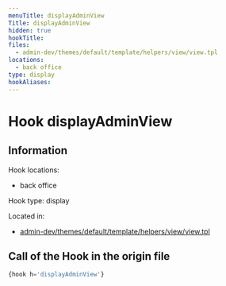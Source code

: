 ```yaml
---
menuTitle: displayAdminView
Title: displayAdminView
hidden: true
hookTitle: 
files:
  - admin-dev/themes/default/template/helpers/view/view.tpl
locations:
  - back office
type: display
hookAliases:
---
```


# Hook displayAdminView

## Information

Hook locations: 
  - back office

Hook type: display

Located in: 
  - [admin-dev/themes/default/template/helpers/view/view.tpl](https://github.com/PrestaShop/PrestaShop/blob/8.0.x/admin-dev/themes/default/template/helpers/view/view.tpl)

## Call of the Hook in the origin file

```php
{hook h='displayAdminView'}
```
